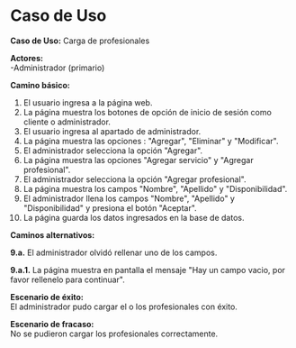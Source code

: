 # Caso de Uso

**Caso de Uso:** Carga de profesionales

**Actores:**   
\-Administrador (primario)


**Camino básico:** 

1. El usuario ingresa a la página web. 
2. La página muestra los botones de opción de inicio de sesión como cliente o administrador.
3. El usuario ingresa al apartado de administrador.
4. La página muestra las opciones : "Agregar", "Eliminar" y "Modificar".
5. El administrador selecciona la opción "Agregar".
6. La página muestra las opciones "Agregar servicio" y "Agregar profesional".
7. El administrador selecciona la opción "Agregar profesional".
8. La página muestra los campos "Nombre", "Apellido" y "Disponibilidad".
9. El administrador llena los campos "Nombre", "Apellido" y "Disponibilidad" y presiona el botón "Aceptar".
10. La página guarda los datos ingresados en la base de datos.
    

**Caminos alternativos:** 

**9.a.** El administrador olvidó rellenar uno de los campos.

**9.a.1.** La página muestra en pantalla el mensaje "Hay un campo vacio, por favor rellenelo para continuar".

**Escenario de éxito:**   
El administrador pudo cargar el o los profesionales con éxito.

**Escenario de fracaso:**  
No se pudieron cargar los profesionales correctamente.

